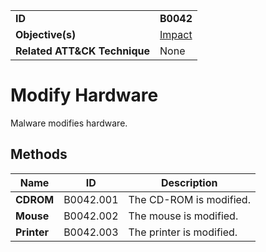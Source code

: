 |||
|---|---|
|**ID**|**B0042**|
|**Objective(s)**|[Impact](../impact)|
|**Related ATT&CK Technique**|None|


Modify Hardware
===============
Malware modifies hardware.

Methods
-------
|Name|ID|Description|
|---|---|---|
|**CDROM**|B0042.001|The CD-ROM is modified.|
|**Mouse**|B0042.002|The mouse is modified.|
|**Printer**|B0042.003|The printer is modified.|
